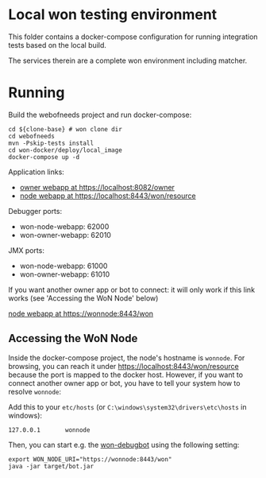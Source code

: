 # Local won testing environment

This folder contains a docker-compose configuration for running integration tests based on the local build. 

The services therein are a complete won environment including matcher. 

# Running
Build the webofneeds project and run docker-compose:

```
cd ${clone-base} # won clone dir
cd webofneeds
mvn -Pskip-tests install
cd won-docker/deploy/local_image
docker-compose up -d
```

Application links:
* [owner webapp at https://localhost:8082/owner](https://localhost:8082/owner)
* [node webapp at https://localhost:8443/won/resource](https://localhost:8443/won/resource)

Debugger ports:
* won-node-webapp: 62000 
* won-owner-webapp: 62010

JMX ports:
* won-node-webapp: 61000
* won-owner-webapp: 61010

If you want another owner app or bot to connect: it will only work if this link works (see 'Accessing the WoN Node' below)

[node webapp at https://wonnode:8443/won](https://wonnode:8443/won)


## Accessing the WoN Node

Inside the docker-compose project, the node's hostname is `wonnode`. For browsing, you can reach it under [https://localhost:8443/won/resource](https://localhost:8443/won/resource) because the port is mapped to the docker host. However, if you want to connect another owner app or bot, you have to tell your system how to resolve `wonnode`:

Add this to your `etc/hosts` (or `C:\windows\system32\drivers\etc\hosts` in windows):
```
127.0.0.1       wonnode
``` 

Then, you can start e.g. the [won-debugbot](https://github.com/researchstudio-sat/won-debugbot/) using the following setting:
```
export WON_NODE_URI="https://wonnode:8443/won"
java -jar target/bot.jar
```